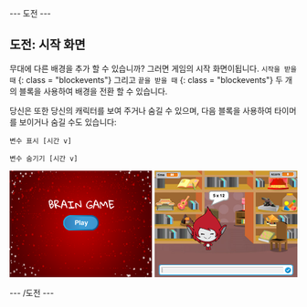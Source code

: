 \--- 도전 \---

## 도전: 시작 화면

무대에 다른 배경을 추가 할 수 있습니까? 그러면 게임의 시작 화면이됩니다. `시작을 받을 때` {: class = "blockevents"} 그리고 `끝을 받을 때` {: class = "blockevents"} 두 개의 블록을 사용하여 배경을 전환 할 수 있습니다.

당신은 또한 당신의 캐릭터를 보여 주거나 숨길 수 있으며, 다음 블록을 사용하여 타이머를 보이거나 숨길 수도 있습니다:

```blocks
변수 표시 [시간 v]
```

```blocks
변수 숨기기 [시간 v]
```

![스크린샷](images/brain-startscreen.png)

\--- /도전 \---